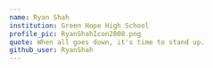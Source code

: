 ```yaml
---
name: Ryan Shah
institution: Green Hope High School
profile_pic: RyanShahIcon2000.png
quote: When all goes down, it's time to stand up.
github_user: RyanShah
---
```

